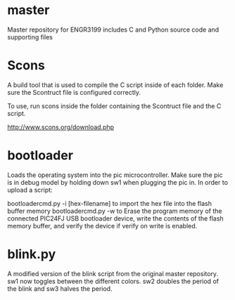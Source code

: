 master
======

Master repository for ENGR3199 includes C and Python source code and supporting files



Scons
======
A build tool that is used to compile the C script inside of each folder. Make sure the Scontruct file is configured correctly. 

To use, run scons inside the folder containing the Scontruct file and the C script. 

http://www.scons.org/download.php

bootloader
======
Loads the operating system into the pic microcontroller. Make sure the pic is in debug model by holding down sw1 when plugging the pic in. In order to upload a script:

bootloadercmd.py -i [hex-filename] to import the hex file into the flash buffer memory 
bootloadercmd.py -w to Erase the program memory of the connected PIC24FJ USB bootloader device, write the contents of the flash memory buffer, and verify the device if verify on write is enabled. 


blink.py
======
A modified version of the blink script from the original master repository. sw1 now toggles between the different colors. sw2 doubles the period of the blink and sw3 halves the period. 